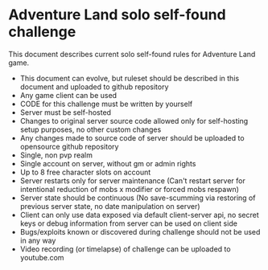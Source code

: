# Adventure Land solo self-found challenge

This document describes current solo self-found rules for Adventure Land game.

- This document can evolve, but ruleset should be described in this document and uploaded to github repository
- Any game client can be used
- CODE for this challenge must be written by yourself
- Server must be self-hosted
- Changes to original server source code allowed only for self-hosting setup purposes, no other custom changes
- Any changes made to source code of server should be uploaded to opensource github repository
- Single, non pvp realm
- Single account on server, without gm or admin rights
- Up to 8 free character slots on account
- Server restarts only for server maintenance (Can't restart server for intentional reduction of mobs x modifier or forced mobs respawn)
- Server state should be continuous (No save-scumming via restoring of previous server state, no date manipulation on server)
- Client can only use data exposed via default client-server api, no secret keys or debug information from server can be used on client side
- Bugs/exploits known or discovered during challenge should not be used in any way
- Video recording (or timelapse) of challenge can be uploaded to youtube.com
